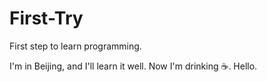 # First-Try
First step to learn programming.

I'm in Beijing, and I'll learn it well.
Now I'm drinking :coffee:.
Hello.
